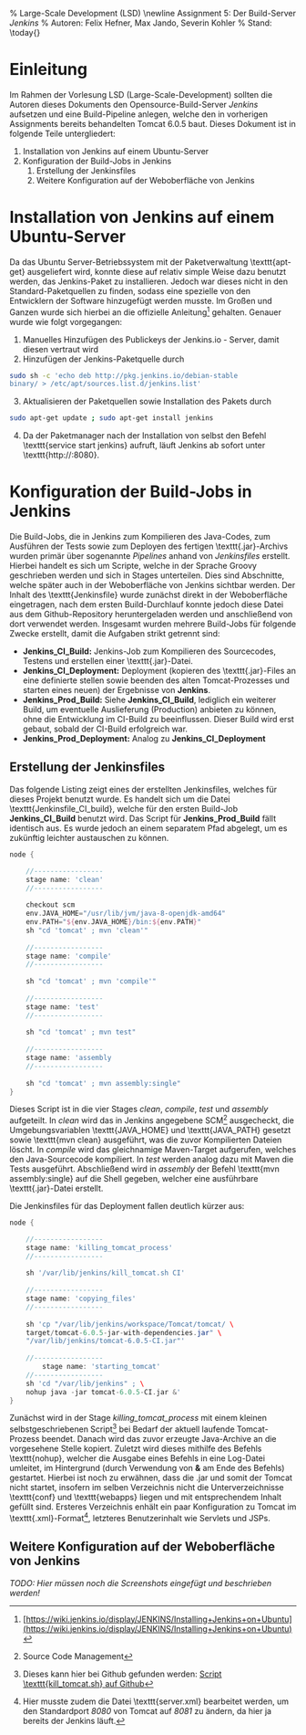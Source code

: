 % Large-Scale Development (LSD) \newline Assignment 5: Der Build-Server *Jenkins*
% Autoren: Felix Hefner, Max Jando, Severin Kohler
% Stand: \today{}

# Einleitung

Im Rahmen der Vorlesung LSD (Large-Scale-Development) sollten die Autoren dieses Dokuments den Opensource-Build-Server *Jenkins* aufsetzen und eine Build-Pipeline anlegen, welche den in vorherigen Assignments bereits behandelten Tomcat 6.0.5 baut. Dieses Dokument ist in folgende Teile untergliedert:

1. Installation von Jenkins auf einem Ubuntu-Server
2. Konfiguration der Build-Jobs in Jenkins
	1. Erstellung der Jenkinsfiles
	2. Weitere Konfiguration auf der Weboberfläche von Jenkins

# Installation von Jenkins auf einem Ubuntu-Server

Da das Ubuntu Server-Betriebssystem mit der Paketverwaltung \texttt{apt-get} ausgeliefert wird, konnte diese auf relativ simple Weise dazu benutzt werden, das Jenkins-Paket zu installieren. Jedoch war dieses nicht in den Standard-Paketquellen zu finden, sodass eine spezielle von den Entwicklern der Software hinzugefügt werden musste. Im Großen und Ganzen wurde sich hierbei an die offizielle Anleitung[^1] gehalten. Genauer wurde wie folgt vorgegangen:

1. Manuelles Hinzufügen des Publickeys der Jenkins.io - Server, damit diesen vertraut wird
2. Hinzufügen der Jenkins-Paketquelle durch
```bash
sudo sh -c 'echo deb http://pkg.jenkins.io/debian-stable
binary/ > /etc/apt/sources.list.d/jenkins.list'
```
3. Aktualisieren der Paketquellen sowie Installation des Pakets durch
```bash
sudo apt-get update ; sudo apt-get install jenkins
```
4. Da der Paketmanager nach der Installation von selbst den Befehl \texttt{service start jenkins} aufruft, läuft Jenkins ab sofort unter \texttt{http://<IP-des-Servers>:8080}.

[^1]: [https://wiki.jenkins.io/display/JENKINS/Installing+Jenkins+on+Ubuntu](https://wiki.jenkins.io/display/JENKINS/Installing+Jenkins+on+Ubuntu)

# Konfiguration der Build-Jobs in Jenkins

Die Build-Jobs, die in Jenkins zum Kompilieren des Java-Codes, zum Ausführen der Tests sowie zum Deployen des fertigen \texttt{.jar}-Archivs wurden primär über sogenannte *Pipelines* anhand von *Jenkinsfiles* erstellt. Hierbei handelt es sich um Scripte, welche in der Sprache Groovy geschrieben werden und sich in Stages unterteilen. Dies sind Abschnitte, welche später auch in der Weboberfläche von Jenkins sichtbar werden. Der Inhalt des \texttt{Jenkinsfile} wurde zunächst direkt in der Weboberfläche eingetragen, nach dem ersten Build-Durchlauf konnte jedoch diese Datei aus dem Github-Repository heruntergeladen werden und anschließend von dort verwendet werden. Insgesamt wurden mehrere Build-Jobs für folgende Zwecke erstellt, damit die Aufgaben strikt getrennt sind:

- **Jenkins_CI_Build:** Jenkins-Job zum Kompilieren des Sourcecodes, Testens und erstellen einer \texttt{.jar}-Datei.
- **Jenkins_CI_Deployment:** Deployment (kopieren des \texttt{.jar}-Files an eine definierte stellen sowie beenden des alten Tomcat-Prozesses und starten eines neuen) der Ergebnisse von **Jenkins**.
- **Jenkins_Prod_Build:** Siehe **Jenkins_CI_Build**, lediglich ein weiterer Build, um eventuelle Auslieferung (Production) anbieten zu können, ohne die Entwicklung im CI-Build zu beeinflussen. Dieser Build wird erst gebaut, sobald der CI-Build erfolgreich war.
- **Jenkins_Prod_Deployment:** Analog zu **Jenkins_CI_Deployment**

## Erstellung der Jenkinsfiles

Das folgende Listing zeigt eines der erstellten Jenkinsfiles, welches für dieses Projekt benutzt wurde. Es handelt sich um die Datei \texttt{Jenkinsfile\_CI\_build}, welche für den ersten Build-Job **Jenkins_CI_Build** benutzt wird. Das Script für **Jenkins_Prod_Build** fällt identisch aus. Es wurde jedoch an einem separatem Pfad abgelegt, um es zukünftig leichter austauschen zu können.

~~~{.groovy .numberLines stepnumber=6 frame=single captionpos=b, caption="Jenkinsfile zum Bauen, Testen und Archivieren von Tomcat mit Maven"}
node {

	//-----------------
    stage name: 'clean'
	//-----------------
	
	checkout scm
	env.JAVA_HOME="/usr/lib/jvm/java-8-openjdk-amd64"
    env.PATH="${env.JAVA_HOME}/bin:${env.PATH}"
	sh "cd 'tomcat' ; mvn 'clean'"
	
	//-----------------
    stage name: 'compile'
	//-----------------
	
    sh "cd 'tomcat' ; mvn 'compile'"
    
    //-----------------
    stage name: 'test'
    //-----------------
    
    sh "cd 'tomcat' ; mvn test"
    
    //-----------------
    stage name: 'assembly
	//-----------------
	
	sh "cd 'tomcat' ; mvn assembly:single"
}
~~~
Dieses Script ist in die vier Stages *clean*, *compile*, *test* und *assembly* aufgeteilt. In *clean* wird das in Jenkins angegebene SCM[^2] ausgecheckt, die Umgebungsvariablen \texttt{JAVA\_HOME} und \texttt{JAVA\_PATH} gesetzt sowie \texttt{mvn clean} ausgeführt, was die zuvor Kompilierten Dateien löscht. In *compile* wird das gleichnamige Maven-Target aufgerufen, welches den Java-Sourcecode kompiliert. In *test* werden analog dazu mit Maven die Tests ausgeführt. Abschließend wird in *assembly* der Befehl \texttt{mvn assembly:single} auf die Shell gegeben, welcher eine ausführbare \texttt{.jar}-Datei erstellt.

[^2]: Source Code Management

Die Jenkinsfiles für das Deployment fallen deutlich kürzer aus:

~~~{.groovy .numberLines stepnumber=6 frame=single captionpos=b, caption="Jenkinsfile zum Verbreiten von Tomcat mit Maven"}
node {

	//-----------------
	stage name: 'killing_tomcat_process'
	//-----------------
	
	sh '/var/lib/jenkins/kill_tomcat.sh CI'
	
	//-----------------
    stage name: 'copying_files'
	//-----------------
	
	sh 'cp "/var/lib/jenkins/workspace/Tomcat/tomcat/ \   
	target/tomcat-6.0.5-jar-with-dependencies.jar" \   
	"/var/lib/jenkins/tomcat-6.0.5-CI.jar"'
	
	//-----------------
	    stage name: 'starting_tomcat'
	//-----------------
	sh 'cd "/var/lib/jenkins" ; \
	nohup java -jar tomcat-6.0.5-CI.jar &'
}
~~~
Zunächst wird in der Stage *killing_tomcat_process* mit einem kleinen selbstgeschriebenen Script[^3] bei Bedarf der aktuell laufende Tomcat-Prozess beendet. Danach wird das zuvor erzeugte Java-Archive an die vorgesehene Stelle kopiert. Zuletzt wird dieses mithilfe des Befehls \texttt{nohup}, welcher die Ausgabe eines Befehls in eine Log-Datei umleitet, im Hintergrund (durch Verwendung von **&** am Ende des Befehls) gestartet. Hierbei ist noch zu erwähnen, dass die .jar und somit der Tomcat nicht startet, insofern im selben Verzeichnis nicht die Unterverzeichnisse \texttt{conf} und \texttt{webapps} liegen und mit entsprechendem Inhalt gefüllt sind. Ersteres Verzeichnis enhält ein paar Konfiguration zu Tomcat im \texttt{.xml}-Format[^4], letzteres Benutzerinhalt wie Servlets und JSPs.

[^3]: Dieses kann hier bei Github gefunden werden: [Script \texttt{kill\_tomcat.sh} auf Github](https://github.com/lsd-lecture/repo-01/blob/master/kill_tomcat.sh)
[^4]: Hier musste zudem die Datei \texttt{server.xml} bearbeitet werden, um den Standardport *8080* von Tomcat auf *8081* zu ändern, da hier ja bereits der Jenkins läuft.

## Weitere Konfiguration auf der Weboberfläche von Jenkins

*TODO: Hier müssen noch die Screenshots eingefügt und beschrieben werden!*
